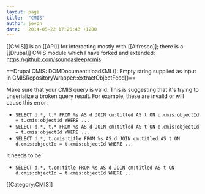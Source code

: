 ```yaml
---
layout: page
title:  "CMIS"
author: jevon
date:   2014-05-22 17:26:43 +1200
---
```


[[CMIS]] is an [[API]] for interacting mostly with [[Alfresco]]; there is a [[Drupal]] CMIS module which I have forked and extended: https://github.com/soundasleep/cmis

==Drupal CMIS: DOMDocument::loadXML(): Empty string supplied as input in CMISRepositoryWrapper::extractObjectFeed()==

Make sure that your CMIS query is valid. This is suggesting that it's trying to unserialize a broken query result. For example, these are invalid or will cause this error:

* `SELECT d.*, t.* FROM %s AS d JOIN cm:titled AS t ON d.cmis:objectId = t.cmis:objectid WHERE ...`
* `SELECT d.*, t.* FROM %s AS d JOIN cm:titled AS t ON d.cmis:objectId = t.cmis:objectId WHERE ...`
* `SELECT d.*, t.cmis:title FROM %s AS d JOIN cm:titled AS t ON d.cmis:objectId = t.cmis:objectId WHERE ...`

It needs to be:

* `SELECT d.*, t.cm:title FROM %s AS d JOIN cm:titled AS t ON d.cmis:objectId = t.cmis:objectId WHERE ...`

[[Category:CMIS]]